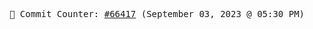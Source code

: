 <p align="center">
    <samp>
        📮 Commit Counter: <a href="https://github.com/Javascript-void0/Javascript-void0/commits/main">#66417</a> (September 03, 2023 @ 05:30 PM)
    </samp>
</p>